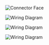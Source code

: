 ![Connector Face](oem_docs/TE/Connector_121_pinout.jpg)

![Wiring Diagram](Images/2004_elantra_ecu_1.png)

![Wiring Diagram](Images/2004_elantra_ecu_2.png)

![Wiring Diagram](Images/2004_elantra_ecu_3.png)
